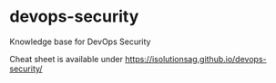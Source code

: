 # devops-security
Knowledge base for DevOps Security

Cheat sheet is available under https://isolutionsag.github.io/devops-security/
